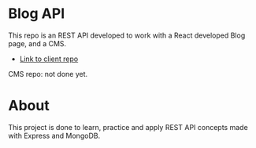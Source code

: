 # Blog API

This repo is an REST API developed to work with a React developed Blog page, and a CMS.

- [Link to client repo](https://github.com/leandrob0/blog-client) 

CMS repo: not done yet.

# About 

This project is done to learn, practice and apply REST API concepts made with Express and MongoDB.
